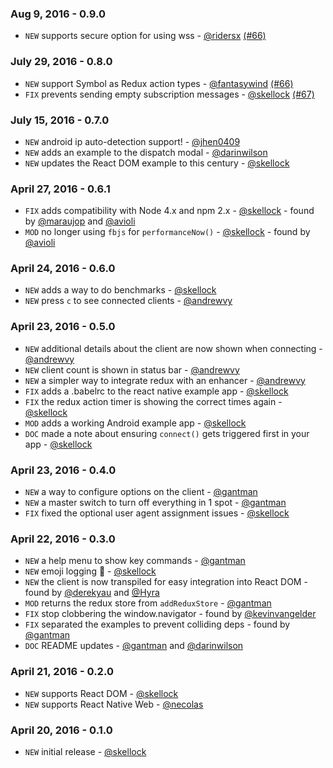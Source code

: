 ### Aug 9, 2016 - 0.9.0

* `NEW` supports secure option for using wss - [@ridersx](https://github.com/ridersx) [(#66)](https://github.com/skellock/reactotron/pull/98)

### July 29, 2016 - 0.8.0

* `NEW` support Symbol as Redux action types - [@fantasywind](https://github.com/fantasywind) [(#66)](https://github.com/skellock/reactotron/pull/66)
* `FIX` prevents sending empty subscription messages - [@skellock](https://github.com/skellock) [(#67)](https://github.com/skellock/reactotron/pull/67)

### July 15, 2016 - 0.7.0

* `NEW` android ip auto-detection support! - [@jhen0409](https://github.com/jhen0409)
* `NEW` adds an example to the dispatch modal - [@darinwilson](https://github.com/darinwilson)
* `NEW` updates the React DOM example to this century - [@skellock](https://github.com/skellock)

### April 27, 2016 - 0.6.1

* `FIX` adds compatibility with Node 4.x and npm 2.x - [@skellock](https://github.com/skellock) - found by [@maraujop](https://github.com/maraujop) and [@avioli](https://github.com/avioli)
* `MOD` no longer using `fbjs` for `performanceNow()` - [@skellock](https://github.com/skellock) - found by [@avioli](https://github.com/avioli)

### April 24, 2016 - 0.6.0

* `NEW` adds a way to do benchmarks - [@skellock](https://github.com/skellock)
* `NEW` press `c` to see connected clients - [@andrewvy](https://github.com/andrewvy)

### April 23, 2016 - 0.5.0

* `NEW` additional details about the client are now shown when connecting - [@andrewvy](https://github.com/andrewvy)
* `NEW` client count is shown in status bar - [@andrewvy](https://github.com/andrewvy)
* `NEW` a simpler way to integrate redux with an enhancer - [@andrewvy](https://github.com/andrewvy)
* `FIX` adds a .babelrc to the react native example app - [@skellock](https://github.com/skellock)
* `FIX` the redux action timer is showing the correct times again - [@skellock](https://github.com/skellock)
* `MOD` adds a working Android example app - [@skellock](https://github.com/skellock)
* `DOC` made a note about ensuring `connect()` gets triggered first in your app - [@skellock](https://github.com/skellock)

### April 23, 2016 - 0.4.0

* `NEW` a way to configure options on the client - [@gantman](https://github.com/gantman)
* `NEW` a master switch to turn off everything in 1 spot - [@gantman](https://github.com/gantman)
* `FIX` fixed the optional user agent assignment issues - [@skellock](https://github.com/skellock)

### April 22, 2016 - 0.3.0

* `NEW` a help menu to show key commands - [@gantman](https://github.com/gantman)
* `NEW` emoji logging 🎉 - [@skellock](https://github.com/skellock)
* `NEW` the client is now transpiled for easy integration into React DOM - found by [@derekyau](https://github.com/derekyau) and [@Hyra](https://github.com/Hyra)
* `MOD` returns the redux store from `addReduxStore` - [@gantman](https://github.com/gantman)
* `FIX` stop clobbering the window.navigator - found by [@kevinvangelder](https://github.com/kevinvangelder)
* `FIX` separated the examples to prevent colliding deps - found by [@gantman](https://github.com/gantman)
* `DOC` README updates - [@gantman](https://github.com/gantman) and [@darinwilson](https://github.com/darinwilson)

### April 21, 2016 - 0.2.0

* `NEW` supports React DOM - [@skellock](https://github.com/skellock)
* `NEW` supports React Native Web - [@necolas](https://github.com/necolas)

### April 20, 2016 - 0.1.0

* `NEW` initial release - [@skellock](https://github.com/skellock)
